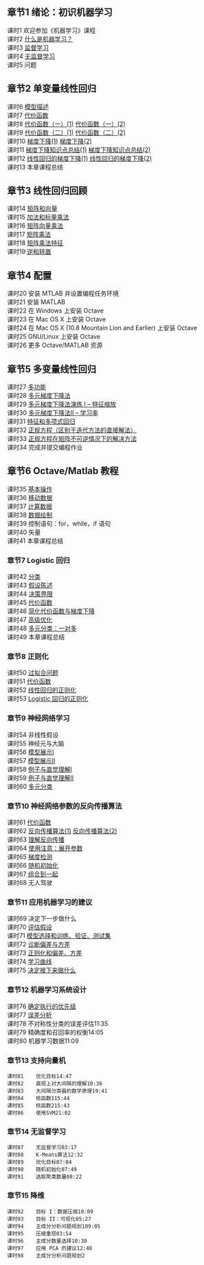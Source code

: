 ## 章节1	绪论：初识机器学习  
课时1	欢迎参加《机器学习》课程  
课时2	[什么是机器学习？](./notes/1.2.png)  
课时3	[监督学习](./notes/1.3-4.png)  
课时4	[无监督学习](./notes/1.3-4.png)  
课时5	问题  
  
## 章节2	单变量线性回归  
课时6	[模型描述](./notes/2.6.png)  
课时7	[代价函数](./notes/2.7.png)  
课时8	[代价函数（一）(1)](./notes/2.8(1).png)	[代价函数（一）(2)](./notes/2.8(2).png)  
课时9	[代价函数（二）(1)](./notes/2.9(1).png)	[代价函数（二）(2)](./notes/2.9(2).png)  
课时10	[梯度下降(1)](./notes/2.10(1).png)	[梯度下降(2)](./notes/2.10(2).png)  
课时11	[梯度下降知识点总结(1)](./notes/2.11(1).png)	[梯度下降知识点总结(2)](./notes/2.11(2).png)  
课时12	[线性回归的梯度下降(1)](./notes/2.12(1).png)	[线性回归的梯度下降(2)](./notes/2.12(2).png)  
课时13	本章课程总结  
  
## 章节3	线性回归回顾  
课时14	[矩阵和向量](./notes/3.14.png)  
课时15	[加法和标量乘法](./notes/3.15.png)  
课时16	[矩阵向量乘法](./notes/3.16-17.png)  
课时17	[矩阵乘法](./notes/3.16-17.png)  
课时18	[矩阵乘法特征](./notes/3.18-19.png)  
课时19	[逆和转置](./notes/3.18-19.png)  
  
## 章节4	配置  
课时20	安装 MTLAB 并设置编程任务环境  
课时21	安装 MATLAB  
课时22	在 Windows 上安装 Octave  
课时23	在 Mac OS X  上安装 Octave  
课时24	在 Mac OS X (10.8 Mountain Lion and Earlier) 上安装 Octave  
课时25	GNU/Linux 上安装 Octave  
课时26	更多 Octave/MATLAB  资源  
  
## 章节5	多变量线性回归  
课时27	[多功能](./notes/5.27.png)  
课时28	[多元梯度下降法](./notes/5.28.png)  
课时29	[多元梯度下降法演练 I – 特征缩放](./notes/5.29.png)  
课时30	[多元梯度下降法II – 学习率](./notes/5.30.png)  
课时31	[特征和多项式回归](./notes/5.31.png)  
课时32	[正规方程（区别于迭代方法的直接解法）](./notes/5.32.png)  
课时33	[正规方程在矩阵不可逆情况下的解决方法](./notes/5.33.png)  
课时34	完成并提交编程作业  
  
## 章节6	Octave/Matlab 教程  
课时35	[基本操作](./notes/6.35-41.png)  
课时36	[移动数据](./notes/6.35-41.png)  
课时37	[计算数据](./notes/6.35-41.png)  
课时38	[数据绘制](./notes/5.33.png)  
课时39	控制语句：for，while，if 语句  
课时40	矢量  
课时41	本章课程总结  
  
### 章节7	Logistic 回归  
课时42	[分类](./notes/7.42-43.png)  
课时43	[假设陈述](./notes/7.42-43.png)  
课时44	[决策界限](./notes/7.44.png)  
课时45	[代价函数](./notes/7.45.png)  
课时46	[简化代价函数与梯度下降](./notes/7.46.png)  
课时47	[高级优化](./notes/7.47.png)  
课时48	[多元分类：一对多](./notes/7.48.png)  
课时49	本章课程总结  
  
### 章节8	正则化  
课时50	[过拟合问题](./notes/8.50.png)  
课时51	[代价函数](./notes/8.51.png)  
课时52	[线性回归的正则化](./notes/8.52.png)  
课时53	[Logistic 回归的正则化](./notes/8.53.png)  
  
### 章节9	神经网络学习
课时54	非线性假设  
课时55	神经元与大脑  
课时56	[模型展示Ⅰ](./notes/9.56.png)  
课时57	[模型展示Ⅱ](./notes/9.57.png)  
课时58	[例子与直觉理解Ⅰ](./notes/9.58.png)  
课时59	[例子与直觉理解Ⅱ](./notes/9.59.png)  
课时60	[多元分类](./notes/9.60.png)  
  
### 章节10	神经网络参数的反向传播算法  
课时61	[代价函数](./notes/10.61.png)  
课时62	[反向传播算法(1)](./notes/10.62(1).png) [反向传播算法(2)](./notes/10.62(2).png)  
课时63	[理解反向传播](./notes/10.63.png)  
课时64	[使用注意：展开参数](./notes/10.64-65.png)  
课时65	[梯度检测](./notes/10.64-65.png)  
课时66	[随机初始化](./notes/10.66.png)  
课时67	[组合到一起](./notes/10.67.png)  
课时68	无人驾驶  
  
### 章节11	应用机器学习的建议  
课时69	决定下一步做什么  
课时70	[评估假设](./notes/11.70-71.jpg)  
课时71	[模型选择和训练、验证、测试集](./notes/11.70-71.jpg)  
课时72	[诊断偏差与方差](./notes/11.72-73.jpg)  
课时73	[正则化和偏差、方差](./notes/11.72-73.jpg)  
课时74	[学习曲线](./notes/11.74.jpg)  
课时75	[决定接下来做什么](./notes/11.75.jpg)  
  
### 章节12	机器学习系统设计  
课时76	[确定执行的优先级](./notes/12.76.jpg)  
课时77	[误差分析](./notes/12.77.jpg)  
	课时78	不对称性分类的误差评估11:35  
	课时79	精确度和召回率的权衡14:05  
	课时80	机器学习数据11:09  
  
### 章节13	支持向量机  
	课时81	优化目标14:47  
	课时82	直观上对大间隔的理解10:36  
	课时83	大间隔分类器的数学原理19:41  
	课时84	核函数115:44  
	课时85	核函数215:43  
	课时86	使用SVM21:02  
  
### 章节14	无监督学习  
	课时87	无监督学习03:17  
	课时88	K-Means算法12:32  
	课时89	优化目标07:04  
	课时90	随机初始化07:49  
	课时91	选取聚类数量08:22  
  
### 章节15	降维  
	课时92	目标 I：数据压缩10:09  
	课时93	目标 II：可视化05:27  
	课时94	主成分分析问题规划109:05  
	课时95	压缩重现03:54  
	课时96	主成分数量选择10:30  
	课时97	应用 PCA 的建议12:48  
	课时98	主成分分析问题规划2  